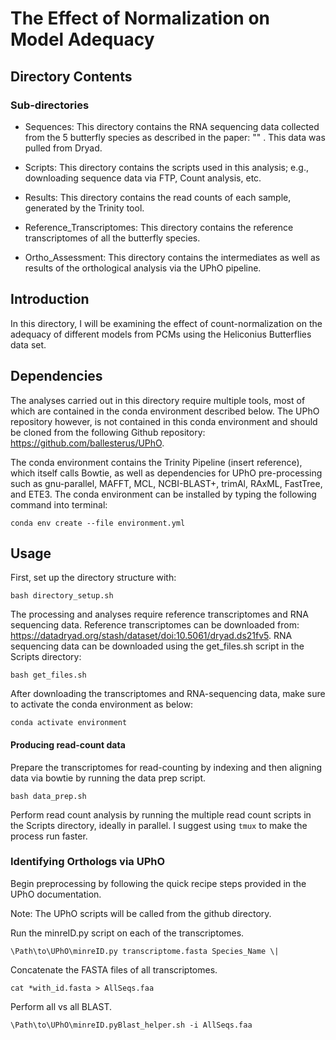 # The Effect of Normalization on Model Adequacy

## Directory Contents

### Sub-directories

-   Sequences: This directory contains the RNA sequencing data collected from the 5 butterfly species as described in the paper: "" . This data was pulled from Dryad.

-   Scripts: This directory contains the scripts used in this analysis; e.g., downloading sequence data via FTP, Count analysis, etc.

-   Results: This directory contains the read counts of each sample, generated by the Trinity tool.

-   Reference_Transcriptomes: This directory contains the reference transcriptomes of all the butterfly species.

-   Ortho_Assessment: This directory contains the intermediates as well as results of the orthological analysis via the UPhO pipeline.

## Introduction

In this directory, I will be examining the effect of count-normalization on the adequacy of different models from PCMs using the Heliconius Butterflies data set.

## Dependencies

The analyses carried out in this directory require multiple tools, most of which are contained in the conda environment described below. The UPhO repository however, is not contained in this conda environment and should be cloned from the following Github repository: <https://github.com/ballesterus/UPhO>.

The conda environment contains the Trinity Pipeline (insert reference), which itself calls Bowtie, as well as dependencies for UPhO pre-processing such as gnu-parallel, MAFFT, MCL, NCBI-BLAST+, trimAl, RAxML, FastTree, and ETE3. The conda environment can be installed by typing the following command into terminal:

`conda env create --file environment.yml`

## Usage

First, set up the directory structure with:

`bash directory_setup.sh`

The processing and analyses require reference transcriptomes and RNA sequencing data. Reference transcriptomes can be downloaded from: <https://datadryad.org/stash/dataset/doi:10.5061/dryad.ds21fv5>. RNA sequencing data can be downloaded using the get_files.sh script in the Scripts directory:

`bash get_files.sh`

After downloading the transcriptomes and RNA-sequencing data, make sure to activate the conda environment as below:

`conda activate environment`

#### Producing read-count data

Prepare the transcriptomes for read-counting by indexing and then aligning data via bowtie by running the data prep script.

`bash data_prep.sh`

Perform read count analysis by running the multiple read count scripts in the Scripts directory, ideally in parallel. I suggest using `tmux` to make the process run faster.

### Identifying Orthologs via UPhO

Begin preprocessing by following the quick recipe steps provided in the UPhO documentation.

Note: The UPhO scripts will be called from the github directory.

Run the minreID.py script on each of the transcriptomes.

`\Path\to\UPhO\minreID.py transcriptome.fasta Species_Name \|`

Concatenate the FASTA files of all transcriptomes.

`cat *with_id.fasta > AllSeqs.faa`

Perform all vs all BLAST.

`\Path\to\UPhO\minreID.pyBlast_helper.sh -i AllSeqs.faa`
